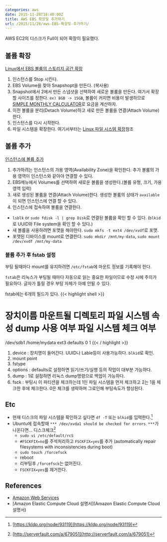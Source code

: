 ```yaml
---
categories: aws
date: 2015-11-28T18:40:00Z
title: AWS EBS 확장및 추가하기
url: /2015/11/28/aws-EBS-확장및-추가하기/
---
```


AWS EC2의 디스크가 Full이 되어 확장이 필요했다.


## 볼륨 확장

[Linux에서 EBS 볼륨의 스토리지 공간 확장](http://docs.aws.amazon.com/ko_kr/AWSEC2/latest/UserGuide/ebs-expand-volume.html)

1. 인스턴스를 Stop 시킨다.
2. EBS Volume을 찾아 Snapshopt을 만든다. (복사용)
3. Snapshot에서 2에서 만든 스냅샷을 선택하여 새로운 볼륨을 만든다. 여기서 확장할 사이즈를 정한다. `ex) 8GB -> 15GB`, 볼륨이 커지면 비용이 발생하므로 [SIMPLE MONTHLY CALCULATOR](https://calculator.s3.amazonaws.com/index.html)로 요금을 계산하자.
4. 이전 볼륨을 분리(Detach Volume)하고 새로 만든 볼륨을 연결(Attach Volume)한다.
5. 인스턴스를 다시 시작한다.
6. 파일 시스템을 확장한다. 여기서부터는 [Linux 파일 시스템 확장](http://docs.aws.amazon.com/ko_kr/AWSEC2/latest/UserGuide/ebs-expand-volume.html#recognize-expanded-volume-linux)참조


## 볼륨 추가

[인스턴스에 볼륨 추가](http://docs.aws.amazon.com/ko_kr/AWSEC2/latest/UserGuide/ec2-add-volume-to-instance.html)

1. 추가하려는 인스턴스의 가용 영역(Availability Zone)을 확인한다. 추가 볼륨의 가용 영역이 인스턴스와 같아야 연결할 수 있다.
2. EBS메뉴에서 Volumes를 선택하여 새로운 볼륨을 생성한다.(볼륨 유형, 크기, 가용 영역 입력)
3. 새로 생성된 볼륨을 연결(Attach Volume)한다. 생성한 볼륨의 상태가 `available`이 되면 인스턴스에 연결 할 수 있다.
4. 인스턴스에 접속하여 볼륨을 연결한다.
  * `lsblk` or `sudo fdisk -l | grep Disk`로 연결된 볼륨을 확인 할 수 있다. (`blkid`로 UUID와 File system을 확인 할 수 있다.)
  * 새 볼륨을 사용하려면 포맷을 해야한다. `sudo mkfs -t ext4 /dev/xvdf`로 포맷.
  * 포맷된 디바이스를 mount로 연결한다. `sudo mkdir /mnt/my-data`, `sudo mount /dev/xvdf /mnt/my-data`

### 볼륨 추가 후 fstab 설정

부팅 될때마다 mount를 유지하려면 `/etc/fstab`에 마운트 정보를 기록해야 한다.

`fstab`은 리눅스가 부팅될 때마다 자동으로 읽는 중요한 파일이므로 수정 시에 주의가 필요하다. 글자가 틀릴 경우 부팅 자체가 아예 안될 수 있다.

fstab에는 6개의 필드가 있다.
{{< highlight shell >}}
# 장치이름     마운트될 디렉토리  파일 시스템 속성       dump 사용 여부  파일 시스템 체크 여부
/dev/sdb1    /home/mydata   ext3     defaults   0             1
{{< / highlight >}}

1. device : 장치명이 들어간다. UUID나 Lable등이 사용가능하다. `blkid`로 확인.
2. mount point
3. fstype
4. options : defaults로 설정하면 읽기/쓰기/실행 등의 작업이 대부분 가능하다.
5. dump : 1로 설정하면 리눅스 dump명령으로 백업이 가능하다.
6. fsck : 부팅시 이 파티션을 체크하는데 1인 파일 시스템을 먼저 체크하고 2는 1을 체크한 후에 체크한다. 0은 체크를 생략하며 그로인해 부팅속도가 향상된다.




## Etc

* 현재 디스크의 파일 시스템을 확인하고 싶다면 `df -T` 또는 `blkid`를 입력한다.[^1]
* Ubuntu에 접속할때 `*** /dev/xvda1 should be checked for errors ***`가 나온다면... 디스크체크[^2]
  * `sudo vi /etc/default/rcS`
  * `#FSCKFIX=no`를 주석처리하고 `FSCKFIX=yes`를 추가 (automatically repair filesystems with inconsistencies during boot)
  * `sudo touch /forcefsck`
  * reboot
  * 리부팅후 `/forcefsck`는 없어진다.
  * `FSCKFIX=yes`를 제거한다.


## References
* [Amazon Web Services](https://aws.amazon.com/ko/)
* [Amazon Elastic Compute Cloud 설명서](Amazon Elastic Compute Cloud 설명서)



[^1]: [https://kldp.org/node/93119](https://kldp.org/node/93119)
[^2]: [http://serverfault.com/a/679051](http://serverfault.com/a/679051)
